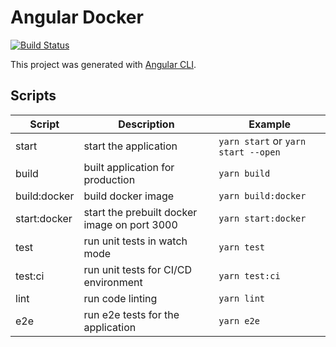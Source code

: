 # Angular Docker

[![Build Status](https://dev.azure.com/denysvuika/angular-docker/_apis/build/status/DenysVuika.medium-angular-docker?branchName=master)](https://dev.azure.com/denysvuika/angular-docker/_build/latest?definitionId=2&branchName=master)

This project was generated with [Angular CLI](https://github.com/angular/angular-cli).

## Scripts

| Script       | Description                                  | Example                             |
| ------------ | -------------------------------------------- | ----------------------------------- |
| start        | start the application                        | `yarn start` or `yarn start --open` |
| build        | built application for production             | `yarn build`                        |
| build:docker | build docker image                           | `yarn build:docker`                 |
| start:docker | start the prebuilt docker image on port 3000 | `yarn start:docker`                 |
| test         | run unit tests in watch mode                 | `yarn test`                         |
| test:ci      | run unit tests for CI/CD environment         | `yarn test:ci`                      |
| lint         | run code linting                             | `yarn lint`                         |
| e2e          | run e2e tests for the application            | `yarn e2e`                          |
